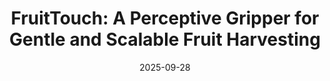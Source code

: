 ---
title: "FruitTouch: A Perceptive Gripper for Gentle and Scalable Fruit Harvesting"
collection: publications
category: manuscripts
permalink: /publication/fruittouch/
redirect_to: 'https://rhzhang-ustc.github.io/miniG-project/'
excerpt: 'We propose **FruitTouch**, a compact gripper that integrates high-resolution, vision-based tactile sensing to enable gentle, scalable fruit harvesting with real-time force, slip, and softness estimation.'
date: 2025-09-28   # (To be set once accepted / published)
venue: 'Under Review (2025)'
# paperurl: 'https://rhzhang-ustc.github.io/miniG-project/'   # or link to arXiv / journal when published
citation: 'Ruohan Zhang, Amin Mirzaee, Wenzhen Yuan. (2025). <i>FruitTouch: A Perceptive Gripper for Gentle and Scalable Fruit Harvesting</i>.'
---